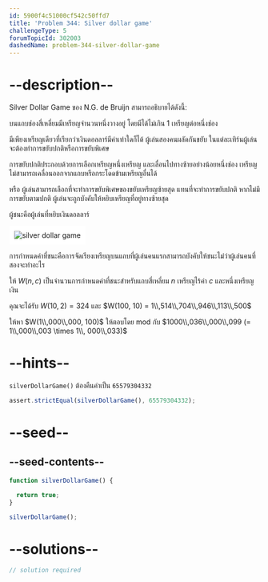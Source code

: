 ```yaml
---
id: 5900f4c51000cf542c50ffd7
title: 'Problem 344: Silver dollar game'
challengeType: 5
forumTopicId: 302003
dashedName: problem-344-silver-dollar-game
---
```


# --description--

Silver Dollar Game ของ N.G. de Bruijn สามารถอธิบายได้ดังนี้:

บนแถบช่องสี่เหลี่ยมมีเหรียญจำนวนหนึ่งวางอยู่ โดยมีได้ไม่เกิน 1 เหรียญต่อหนึ่งช่อง 

มีเพียงเหรียญเดียวที่เรียกว่าเงินดอลลาร์มีค่าเท่าใดก็ได้ ผู้เล่นสองคนผลัดกันขยับ ในแต่ละเทิร์นผู้เล่นจะต้องทำการขยับปกติหรือการขยับพิเศษ

การขยับปกติประกอบด้วยการเลือกเหรียญหนึ่งเหรียญ และเลื่อนไปทางซ้ายอย่างน้อยหนึ่งช่อง เหรียญไม่สามารถเคลื่อนออกจากแถบหรือกระโดดข้ามเหรียญอื่นได้

หรือ ผู้เล่นสามารถเลือกที่จะทำการขยับพิเศษของขยับเหรียญซ้ายสุด แทนที่จะทำการขยับปกติ หากไม่มีการขยับตามปกติ ผู้เล่นจะถูกบังคับให้หยิบเหรียญที่อยู่ทางซ้ายสุด

ผู้ชนะคือผู้เล่นที่หยิบเงินดอลลาร์

<img class="img-responsive center-block" alt="silver dollar game" src="https://cdn.freecodecamp.org/curriculum/project-euler/silver-dollar-game.gif" style="background-color: white; padding: 10px;">

การกำหนดค่าที่ชนะคือการจัดเรียงเหรียญบนแถบที่ผู้เล่นคนแรกสามารถบังคับให้ชนะไม่ว่าผู้เล่นคนที่สองจะทำอะไร

ให้ $W(n, c)$ เป็นจำนวนการกำหนดค่าที่ชนะสำหรับแถบสี่เหลี่ยม $n$ เหรียญไร้ค่า $c$ และหนึ่งเหรียญเงิน

คุณจะได้รับ $W(10, 2) = 324$ และ $W(100, 10) = 1\\,514\\,704\\,946\\,113\\,500$

ให้หา $W(1\\,000\\,000, 100)$ ให้ตอบโดย mod กับ $1000\\,036\\,000\\,099 (= 1\\,000\\,003 \times 1\\, 000\\,033)$

# --hints--

`silverDollarGame()` ต้องคืนค่าเป็น `65579304332`

```js
assert.strictEqual(silverDollarGame(), 65579304332);
```

# --seed--

## --seed-contents--

```js
function silverDollarGame() {

  return true;
}

silverDollarGame();
```

# --solutions--

```js
// solution required
```
